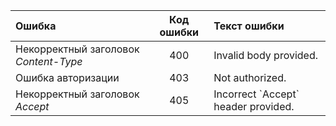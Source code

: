 | Ошибка | Код ошибки | Текст ошибки |
|:------------------------------------|:----------:|:-------------------------------------|
| Некорректный заголовок _Content-Type_ | 400 | Invalid body provided. |
| Ошибка авторизации | 403 | Not authorized. |
| Некорректный заголовок _Accept_ | 405 | Incorrect \`Accept\` header provided. |